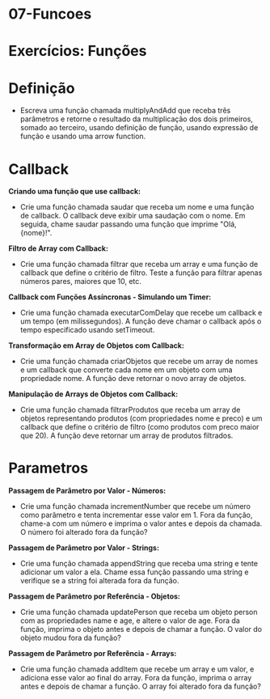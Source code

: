 # 07-Funcoes
# Exercícios: Funções
# Definição
- Escreva uma função chamada multiplyAndAdd que receba três parâmetros e retorne o resultado da multiplicação dos dois primeiros, somado ao terceiro, usando definição de função, usando expressão de função e usando uma arrow function.

# Callback 
**Criando uma função que use callback:**
- Crie uma função chamada saudar que receba um nome e uma função de callback. O callback deve exibir uma saudação com o nome. Em seguida, chame saudar passando uma função que imprime "Olá, {nome}!".

**Filtro de Array com Callback:**
- Crie uma função chamada filtrar que receba um array e uma função de callback que define o critério de filtro. Teste a função para filtrar apenas números pares, maiores que 10, etc.
  
**Callback com Funções Assíncronas - Simulando um Timer:**
- Crie uma função chamada executarComDelay que recebe um callback e um tempo (em milissegundos). A função deve chamar o callback após o tempo especificado usando setTimeout.

**Transformação em Array de Objetos com Callback:**
- Crie uma função chamada criarObjetos que recebe um array de nomes e um callback que converte cada nome em um objeto com uma propriedade nome. A função deve retornar o novo array de objetos.
  
**Manipulação de Arrays de Objetos com Callback:** 
- Crie uma função chamada filtrarProdutos que receba um array de objetos representando produtos (com propriedades nome e preco) e um callback que define o critério de filtro (como produtos com preco maior que 20). A função deve retornar um array de produtos filtrados.

# Parametros 
**Passagem de Parâmetro por Valor - Números:** 
- Crie uma função chamada incrementNumber que recebe um número como parâmetro e tenta incrementar esse valor em 1. Fora da função, chame-a com um número e imprima o valor antes e depois da chamada. O número foi alterado fora da função?
  
**Passagem de Parâmetro por Valor - Strings:**
- Crie uma função chamada appendString que receba uma string e tente adicionar um valor a ela. Chame essa função passando uma string e verifique se a string foi alterada fora da função.
  
**Passagem de Parâmetro por Referência - Objetos:**
- Crie uma função chamada updatePerson que receba um objeto person com as propriedades name e age, e altere o valor de age. Fora da função, imprima o objeto antes e depois de chamar a função. O valor do objeto mudou fora da função?
  
**Passagem de Parâmetro por Referência - Arrays:**
- Crie uma função chamada addItem que recebe um array e um valor, e adiciona esse valor ao final do array. Fora da função, imprima o array antes e depois de chamar a função. O array foi alterado fora da função?
